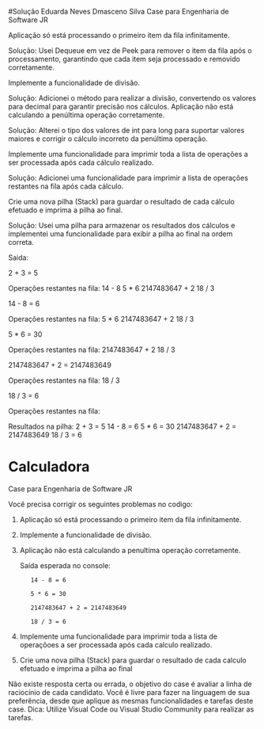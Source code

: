 #Solução Eduarda Neves Dmasceno Silva
Case para Engenharia de Software JR

Aplicação só está processando o primeiro item da fila infinitamente.

Solução:
Usei Dequeue em vez de Peek para remover o item da fila após o processamento, garantindo que cada item seja processado e removido corretamente.

Implemente a funcionalidade de divisão.

Solução:
Adicionei o método para realizar a divisão, convertendo os valores para decimal para garantir precisão nos cálculos.
Aplicação não está calculando a penúltima operação corretamente.

Solução:
Alterei o tipo dos valores de int para long para suportar valores maiores e corrigir o cálculo incorreto da penúltima operação.

Implemente uma funcionalidade para imprimir toda a lista de operações a ser processada após cada cálculo realizado.

Solução:
Adicionei uma funcionalidade para imprimir a lista de operações restantes na fila após cada cálculo.

Crie uma nova pilha (Stack) para guardar o resultado de cada cálculo efetuado e imprima a pilha ao final.

Solução:
Usei uma pilha para armazenar os resultados dos cálculos e implementei uma funcionalidade para exibir a pilha ao final na ordem correta.

Saida:

2 + 3 = 5

Operações restantes na fila:
14 - 8
5 * 6
2147483647 + 2
18 / 3

14 - 8 = 6

Operações restantes na fila:
5 * 6
2147483647 + 2
18 / 3

5 * 6 = 30

Operações restantes na fila:
2147483647 + 2
18 / 3

2147483647 + 2 = 2147483649

Operações restantes na fila:
18 / 3

18 / 3 = 6

Operações restantes na fila:

Resultados na pilha:
2 + 3 = 5
14 - 8 = 6
5 * 6 = 30
2147483647 + 2 = 2147483649
18 / 3 = 6

# Calculadora
Case para Engenharia de Software JR

Você precisa corrigir os seguintes problemas no codigo:
  1. Aplicação só está processando o primeiro item da fila infinitamente.
  2. Implemente a funcionalidade de divisão.
  3. Aplicação não está calculando a penultima operação corretamente.
     
     	Saída esperada no console:
     
     		14 - 8 = 6
     
     		5 * 6 = 30
     
     		2147483647 + 2 = 2147483649
     
     		18 / 3 = 6

  5. Implemente uma funcionalidade para imprimir toda a lista de operaçõoes a ser processada após cada calculo realizado.
  6. Crie uma nova pilha (Stack) para guardar o resultado de cada calculo efetuado e imprima a pilha ao final


Não existe resposta certa ou errada, o objetivo do case é avaliar a linha de raciocínio de cada candidato.
Você é livre para fazer na linguagem de sua preferência, desde que aplique as mesmas funcionalidades e tarefas deste case.
Dica: Utilize Visual Code ou Visual Studio Community para realizar as tarefas.
